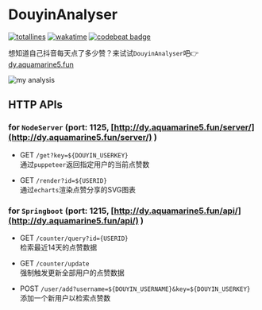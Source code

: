 # DouyinAnalyser

[![totallines](https://tokei.rs/b1/github/aquamarine5/DouyinAnalyser)](https://github.com/XAMPPRocky/tokei)
[![wakatime](https://wakatime.com/badge/github/aquamarine5/DouyinAnalyser.svg)](https://wakatime.com/badge/github/aquamarine5/DouyinAnalyser)
[![codebeat badge](https://codebeat.co/badges/5e8660c4-55d3-4381-8430-520ca63d3666)](https://codebeat.co/projects/github-com-aquamarine5-douyinanalyser-main)

想知道自己抖音每天点了多少赞？来试试`DouyinAnalyser`吧👉 [dy.aquamarine5.fun](http://dy.aquamarine5.fun)

![my analysis](http://dy.aquamarine5.fun/server/render?id=1)

## HTTP APIs

### for `NodeServer` (port: 1125, [http://dy.aquamarine5.fun/server/](http://dy.aquamarine5.fun/server/) )

- GET `/get?key=${DOUYIN_USERKEY}`  
通过`puppeteer`返回指定用户的当前点赞数

- GET `/render?id=${USERID}`  
通过`echarts`渲染点赞分享的SVG图表

### for `Springboot` (port: 1215, [http://dy.aquamarine5.fun/api/](http://dy.aquamarine5.fun/api/) )

- GET `/counter/query?id={USERID}`  
检索最近14天的点赞数据

- GET `/counter/update`  
强制触发更新全部用户的点赞数据

- POST `/user/add?username=${DOUYIN_USERNAME}&key=${DOUYIN_USERKEY}`  
添加一个新用户以检索点赞数
